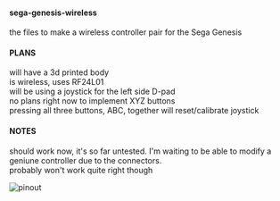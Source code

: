 #### sega-genesis-wireless  
the files to make a wireless controller pair for the Sega Genesis  

#### PLANS  
will have a 3d printed body  
is wireless, uses RF24L01  
will be using a joystick for the left side D-pad  
no plans right now to implement XYZ buttons  
pressing all three buttons, ABC, together will reset/calibrate joystick  

#### NOTES  
should work now, it's so far untested. I'm waiting to be able to modify a geniune controller due to the connectors.  
probably won't work quite right though  

![pinout](https://atariage.com/forums/uploads/monthly_01_2018/post-42561-0-70160200-1517360545.png)  
